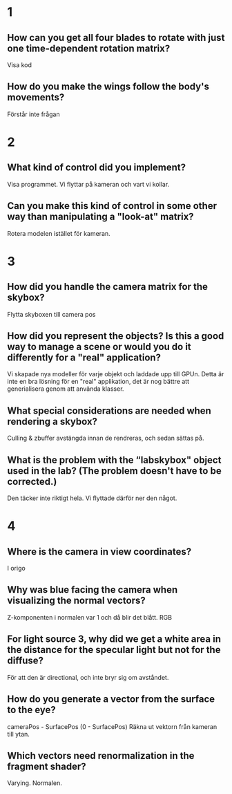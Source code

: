 # 1
## How can you get all four blades to rotate with just one time-dependent rotation matrix?
Visa kod

## How do you make the wings follow the body's movements?
Förstår inte frågan

# 2
## What kind of control did you implement?
Visa programmet. Vi flyttar på kameran och vart vi kollar.

## Can you make this kind of control in some other way than manipulating a "look-at" matrix?
Rotera modelen istället för kameran.

# 3
## How did you handle the camera matrix for the skybox?
Flytta skyboxen till camera pos

## How did you represent the objects? Is this a good way to manage a scene or would you do it differently for a "real" application?
Vi skapade nya modeller för varje objekt och laddade upp till GPUn. Detta är inte en bra lösning för en "real" applikation, det är nog bättre att generialisera genom att använda klasser.

## What special considerations are needed when rendering a skybox?
Culling & zbuffer avstängda innan de rendreras, och sedan sättas på.

## What is the problem with the “labskybox" object used in the lab? (The problem doesn't have to be corrected.)
Den täcker inte riktigt hela. Vi flyttade därför ner den något.


# 4
## Where is the camera in view coordinates?
I origo

## Why was blue facing the camera when visualizing the normal vectors?
Z-komponenten i normalen var 1 och då blir det blått. RGB

## For light source 3, why did we get a white area in the distance for the specular light but not for the diffuse?
För att den är directional, och inte bryr sig om avståndet.

## How do you generate a vector from the surface to the eye?
cameraPos - SurfacePos (0 - SurfacePos)
Räkna ut vektorn från kameran till ytan.

## Which vectors need renormalization in the fragment shader?
Varying. Normalen.



